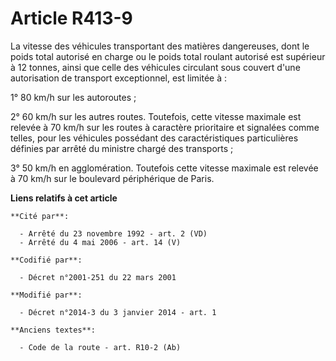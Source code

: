 # Article R413-9

La vitesse des véhicules transportant des matières dangereuses, dont le poids total autorisé en charge ou le poids total
roulant autorisé est supérieur à 12 tonnes, ainsi que celle des véhicules circulant sous couvert d'une autorisation de
transport exceptionnel, est limitée à :

1° 80 km/h sur les autoroutes ;

2° 60 km/h sur les autres routes. Toutefois, cette vitesse maximale est relevée à 70 km/h sur les routes à caractère
prioritaire et signalées comme telles, pour les véhicules possédant des caractéristiques particulières définies par arrêté du
ministre chargé des transports ;

3° 50 km/h en agglomération. Toutefois cette vitesse maximale est relevée à 70 km/h sur le boulevard périphérique de Paris.

**Liens relatifs à cet article**

	**Cité par**:

	  - Arrêté du 23 novembre 1992 - art. 2 (VD)
	  - Arrêté du 4 mai 2006 - art. 14 (V)

	**Codifié par**:

	  - Décret n°2001-251 du 22 mars 2001

	**Modifié par**:

	  - Décret n°2014-3 du 3 janvier 2014 - art. 1

	**Anciens textes**:

	  - Code de la route - art. R10-2 (Ab)
